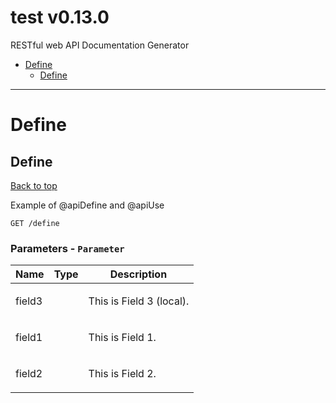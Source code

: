 <a name="top"></a>
# test v0.13.0

RESTful web API Documentation Generator

 - [Define](#Define)
   - [Define](#Define)

___


# <a name='Define'></a> Define

## <a name='Define'></a> Define
[Back to top](#top)

<p>Example of @apiDefine and @apiUse</p>

```
GET /define
```

### Parameters - `Parameter`

| Name     | Type       | Description                           |
|----------|------------|---------------------------------------|
| field3 |  | <p>This is Field 3 (local).</p> |
| field1 |  | <p>This is Field 1.</p> |
| field2 |  | <p>This is Field 2.</p> |
